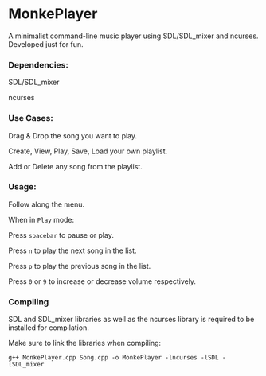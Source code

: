 # MonkePlayer

A minimalist command-line music player using SDL/SDL_mixer and ncurses. Developed just for fun.

### Dependencies:

SDL/SDL_mixer

ncurses

### Use Cases:

Drag & Drop the song you want to play.

Create, View, Play, Save, Load your own playlist.

Add or Delete any song from the playlist.

### Usage:

Follow along the menu.

When in `Play` mode:

Press `spacebar` to pause or play.

Press `n` to play the next song in the list.

Press `p` to play the previous song in the list.

Press `0` or `9` to increase or decrease volume respectively.

### Compiling

SDL and SDL_mixer libraries as well as the ncurses library is required to be installed for compilation.

Make sure to link the libraries when compiling:

`g++ MonkePlayer.cpp Song.cpp -o MonkePlayer -lncurses -lSDL -lSDL_mixer`
